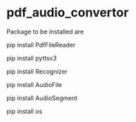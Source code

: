 # pdf_audio_convertor

Package to be installed are

pip install PdfFileReader

pip install pyttsx3

pip install Recognizer

pip install AudioFile

pip install AudioSegment

pip install os
